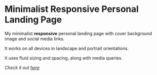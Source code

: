 # Minimalist Responsive Personal Landing Page

My minimalist **responsive** personal landing page with cover background image and social media links.

It works on all devices in landscape and portrait orientations.

It uses fluid sizing and spacing, along with media queries.

_Check it out [here](http://jorypestorious.com)_
